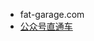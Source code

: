 - fat-garage.com
- [公众号直通车](https://mp.weixin.qq.com/mp/appmsgalbum?__biz=MzU5NjQxNzQ3Mw==&action=getalbum&album_id=1336767759748890625&subscene=126&scenenote=https%3A%2F%2Fmp.weixin.qq.com%2Fs%3F__biz%3DMzU5NjQxNzQ3Mw%3D%3D%26mid%3D2247484556%26idx%3D1%26sn%3D31afecf57b29e63d1e9d5cb5b1002528%26chksm%3Dfe624a22c915c334fd20a5100e16e968c398e41f888f614cd4f5efc1a8756aba2abb5ca1f13a%26scene%3D126%26sessionid%3D1593872272%26subscene%3D0%26clicktime%3D1593872303%26ascene%3D3%26devicetype%3DiOS13.3.1%26version%3D17000d2a%26nettype%3D3G%2B%26abtest_cookie%3DAAACAA%253D%253D%26lang%3Dzh_CN%26fontScale%3D100%26exportkey%3DA3%252B3JfvlUbPy7yeOAXad5Rs%253D%26pass_ticket%3DiarD00m6i%252BjKqdl5qNYoymri2N0T5AGTFLAjHr7TvgRuUZWwE6IAqZoKylZvhftR%26wx_header%3D1#wechat_redirect)
